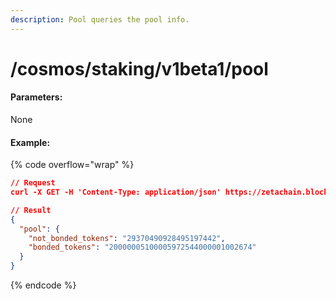 ```yaml
---
description: Pool queries the pool info.
---
```


# /cosmos/staking/v1beta1/pool

#### **Parameters:**

None

#### Example:

{% code overflow="wrap" %}
```json
// Request
curl -X GET -H 'Content-Type: application/json' https://zetachain.blockpi.network/lcd/v1/<your-api-key>/cosmos/staking/v1beta1/pool

// Result
{
  "pool": {
    "not_bonded_tokens": "29370490928495197442",
    "bonded_tokens": "20000005100005972544000001002674"
  }
}
```
{% endcode %}
